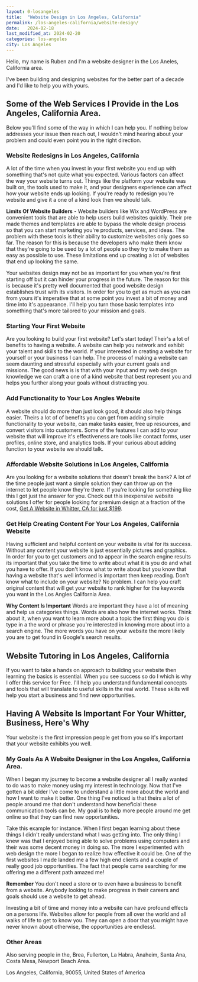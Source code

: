 ```yaml
---
layout: 0-losangeles
title:  "Website Design in Los Angeles, California"
permalink: /los-angeles-california/website-design/
date:   2024-02-18
last_modified_at: 2024-02-20
categories: los-angeles
city: Los Angeles
---
```

Hello, my name is Ruben and I'm a website designer in the Los Aneles, California area.

I've been building and designing websites for the better part of a decade and I'd like to help you with yours.

## Some of the Web Services I Provide in the Los Angeles, California Area.
Below you'll find some of the way in which I can help you. If nothing below addresses your issue then reach out, I wouldn't mind hearing about your problem and could even point you in the right direction.

### Website Redesigns in Los Angeles, California
A lot of the time when you invest in your first website you end up with something that's not quite what you expected. Various factors can affect the way your website turns out. Things like the platform your website was built on, the tools used to make it, and your designers experience can affect how your website ends up looking. If you're ready to redesign you're website and give it a one of a kind look then we should talk.

**Limits Of Website Builders** - Website builders like Wix and WordPress are convenient tools that are able to help users build websites quickly. Their pre made themes and templates are able to bypass the whole design process so that you can start marketing you're products, services, and ideas. The problem with these tools is their ability to customize websites only goes so far. The reason for this is because the developers who make them know that they're going to be used by a lot of people so they try to make them as easy as possible to use. These limitations end up creating a lot of websites that end up looking the same. 

Your websites design may not be as important for you when you're first starting off but it can hinder your progress in the future. The reason for this is because it's pretty well documented that good website design establishes trust with its visitors. In order for you to get as much as you can from yours it's imperative that at some point you invest a bit of money and time into it's appearance. I'll help you turn those basic templates into something that's more tailored to your mission and goals.

### Starting Your First Website
Are you looking to build your first website? Let's start today! Their's a lot of benefits to having a website. A website can help you network and exhibit your talent and skills to the world. If your interested in creating a website for yourself or your business I can help.  The process of making a website can seem daunting and stressful especially with your current goals and missions. The good news is is that with your input and my web design knowledge we can craft a one of a kind website that best represent you and helps you further along your goals without distracting you. 

### Add Functionality to Your Los Angles Website
A website should do more than just look good, it should also help things easier. Theirs a lot of of benefits you can get from adding simple functionality to your website, can make tasks easier, free up resources, and convert visitors into customers. Some of the features I can add to your website that will improve it's effectiveness are tools like contact forms, user profiles, online store, and analytics tools. If your curious about adding function to your website we should talk.

### Affordable Website Solutions in Los Angeles, California
Are you looking for a website solutions that doesn't break the bank? A lot of the time people just want a simple solution they can throw up on the internet to let people know they're there. If you're looking for something like this I got just the answer for you. Check out this inexpensive website solutions I offer for people looking for premium design at a fraction of the cost, <a href="/whittier-california/get-website-for-$199/" target="_blank">Get A Website in Whitter, CA for just $199</a>.

### Get Help Creating Content For Your Los Angeles, California Website
Having sufficient and helpful content on your website is vital for its success. Without any content your website is just essentially pictures and graphics. In order for you to get customers and to appear in the search engine results its important that you take the time to write about what it is you do and what you have to offer. If you don't know what to write about but you know that having a website that's well informed is important then keep reading. Don't know what to include on your website? No problem. I can help you craft original content that will get your website to rank higher for the keywords you want in the Los Angles California Area.

**Why Content Is Important** Words are important they have a lot of meaning and help us categories things. Words are also how the internet works. Think about it, when you want to learn more about a topic the first thing you do is type in a the word or phrase you're interested in knowing more about into a search engine. The more words you have on your website the more likely you are to get found in Google's search results.

## Website Tutoring in Los Angeles, California
If you want to take a hands on approach to building your website then learning the basics is essential. When you see success so do I which is why I offer this service for Free.  I'll help you understand fundamental concepts and tools that will translate to useful skills in the real world. These skills will help you start a business and find new opportunities.

## Having A Website Is Important For Your Whitter, Business, Here's Why
Your website is the first impression people get from you so it's important that your website exhibits you well.  

### My Goals As A Website Designer in the Los Angeles, California Area.
When I began my journey to become a website designer all I really wanted to do was to make money using my interest in technology. Now that I've gotten a bit older I've come to understand a little more about the world and how I want to make it better. One thing I've noticed is that theirs a lot of people around me that don't understand how beneficial these communication tools can be. My goal is to help more people around me get online so that they can find new opportunities.

Take this example for instance. When I first began learning about these things I didn't really understand what I was getting into. The only thing I knew was that I enjoyed being able to solve problems using computers and their was some decent money in doing so. The more I experimented with web design the more I began to realize how effective it could be. One of the first websites I made landed me a few high end clients and a couple of really good job opportunities. The fact that people came searching for me offering me a different path amazed me!

**Remember** You don't need a store or to even have a business to benefit from a website. Anybody looking to make progress in their careers and goals should use a website to get ahead.

Investing a bit of time and money into a website can have profound effects on a persons life.  Websites allow for people from all over the world and all walks of life to get to know you. They can open a door that you might have never known about otherwise, the opportunities are endless!.

### Other Areas
Also serving people in the, Brea, Fullerton, La Habra, Anaheim, Santa Ana, Costa Mesa, Newport Beach Area.

Los Angeles, California, 90055, United States of America
